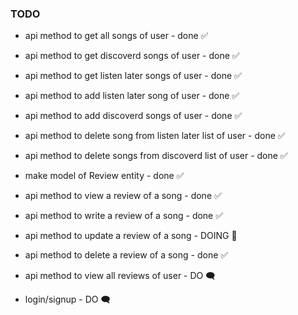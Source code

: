 ### TODO


- api method to get all songs of user - done ✅
- api method to get discoverd songs of user - done ✅
- api method to get listen later songs of user - done ✅

- api method to add listen later song of user - done ✅
- api method to add discoverd songs of user - done ✅

- api method to delete song from listen later list of user - done ✅
- api method to delete  songs from discoverd list of user - done ✅

- make model of Review entity - done ✅

- api method to view a review of a song -  done ✅
- api method to write a review of a song - done ✅
- api method to update a review of a song -  DOING 🎯
- api method to delete a review of a song - done ✅
- api method to view all reviews of user - DO 🗨

- login/signup - DO 🗨

